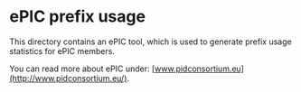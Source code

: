 ePIC prefix usage
=================

This directory contains an ePIC tool, which is used to generate prefix usage statistics for ePIC members.

You can read more about ePIC under: [www.pidconsortium.eu](http://www.pidconsortium.eu/).

